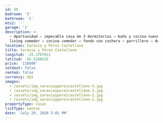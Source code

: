```yaml
---
id: 59
bedroom: '3'
bathroom: '1'
mts2: '-'
garage: '1'
description: >-
  – Oportunidad – impecable casa de 3 dormitorios – baño y cocina nuevos –
  living comedor – cocina comedor – fondo con cochera – parrillero – depósito
location: Saravia y Pérez Castellano
title: Saravia y Pérez Castellano
longitud: -33.3707011
latitud: -56.5288635
price: '118000'
soldout: false
rented: false
currency: U$S
images:
  - /assets/img_saraviayperezcastellano-4.jpg
  - /assets/img_saraviayperezcastellano-3.jpg
  - /assets/img_saraviayperezcastellano-2.jpg
  - /assets/img_saraviayperezcastellano-1.jpg
propertyType: casas
listType: ventas
date: 'July 29, 2020 5:01 PM'
---
```



